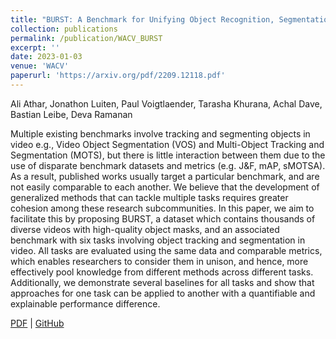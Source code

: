 ```yaml
---
title: "BURST: A Benchmark for Unifying Object Recognition, Segmentation and Tracking in Video"
collection: publications
permalink: /publication/WACV_BURST
excerpt: ''
date: 2023-01-03
venue: 'WACV'
paperurl: 'https://arxiv.org/pdf/2209.12118.pdf'
---
```

Ali Athar, Jonathon Luiten, Paul Voigtlaender, Tarasha Khurana, Achal Dave, Bastian Leibe, Deva Ramanan

Multiple existing benchmarks involve tracking and segmenting objects in video e.g., Video Object Segmentation (VOS) and Multi-Object Tracking and Segmentation (MOTS), but there is little interaction between them due to the use of disparate benchmark datasets and metrics (e.g. J&F, mAP, sMOTSA). As a result, published works usually target a particular benchmark, and are not easily comparable to each another. We believe that the development of generalized methods that can tackle multiple tasks requires greater cohesion among these research subcommunities. In this paper, we aim to facilitate this by proposing BURST, a dataset which contains thousands of diverse videos with high-quality object masks, and an associated benchmark with six tasks involving object tracking and segmentation in video. All tasks are evaluated using the same data and comparable metrics, which enables researchers to consider them in unison, and hence, more effectively pool knowledge from different methods across different tasks. Additionally, we demonstrate several baselines for all tasks and show that approaches for one task can be applied to another with a quantifiable and explainable performance difference.

[PDF](https://arxiv.org/pdf/2209.12118.pdf) | [GitHub](https://github.com/Ali2500/BURST-benchmark)
